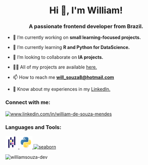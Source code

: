 <h1 align="center">Hi 👋, I'm William!</h1>
<h3 align="center">A passionate frontend developer from Brazil.</h3>

- 🔭 I’m currently working on **small learning-focused projects.**

- 🌱 I’m currently learning **R and Python for DataScience.**

- 👯 I’m looking to collaborate on **IA projects.**

- 👨‍💻 All of my projects are available [here.](https://github.com/WilliamMendes-dev)

- 📫 How to reach me **will_souza8@hotmail.com**

- 📄 Know about my experiences in my [LinkedIn.](www.linkedin.com/in/william-de-souza-mendes)

<h3 align="left">Connect with me:</h3>
<p align="left">
<a href="https://linkedin.com/in/www.linkedin.com/in/william-de-souza-mendes" target="blank"><img align="center" src="https://raw.githubusercontent.com/rahuldkjain/github-profile-readme-generator/master/src/images/icons/Social/linked-in-alt.svg" alt="www.linkedin.com/in/william-de-souza-mendes" height="30" width="40" /></a>
</p>

<h3 align="left">Languages and Tools:</h3>
<p align="left"> <a href="https://pandas.pydata.org/" target="_blank" rel="noreferrer"> <img src="https://raw.githubusercontent.com/devicons/devicon/2ae2a900d2f041da66e950e4d48052658d850630/icons/pandas/pandas-original.svg" alt="pandas" width="40" height="40"/> </a> <a href="https://www.python.org" target="_blank" rel="noreferrer"> <img src="https://raw.githubusercontent.com/devicons/devicon/master/icons/python/python-original.svg" alt="python" width="40" height="40"/> </a> <a href="https://seaborn.pydata.org/" target="_blank" rel="noreferrer"> <img src="https://seaborn.pydata.org/_images/logo-mark-lightbg.svg" alt="seaborn" width="40" height="40"/> </a> </p>

<p><img align="center" src="https://github-readme-stats.vercel.app/api/top-langs?username=williamsouza-dev&show_icons=true&locale=en&layout=compact" alt="williamsouza-dev" /></p>
